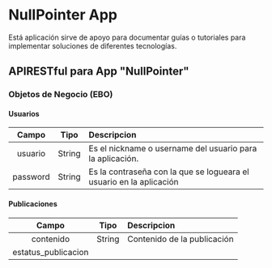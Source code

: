 NullPointer App
===

Está aplicación sirve de apoyo para documentar guías o tutoriales para implementar soluciones de diferentes tecnologías.

APIRESTful para App "NullPointer"
---

### Objetos de Negocio (EBO)
#### Usuarios
| Campo | Tipo |Descripcion |
| :---: | :---: |:--- |
| usuario | String | Es el nickname o username del usuario para la aplicación. |
| password | String | Es la contraseña con la que se logueara el usuario en la aplicación |

#### Publicaciones
| Campo | Tipo |Descripcion |
| :---: | :---: |:--- |
| contenido | String | Contenido de la publicación |
| estatus_publicacion | 




